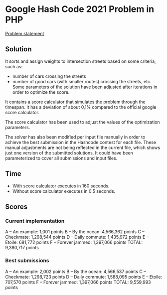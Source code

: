# Google Hash Code 2021 Problem in PHP

[Problem statement](https://hashcodejudge.withgoogle.com/download/blob/AMIfv94X6tBYG-yBohlbYh13va4qVOgVrUYeBg3D-EzqvupLro-MQ1-zYFBxlC7Zi91osWW_LLazfyN-WJ7aF0fjzvRW1lwxv5Djf4ta9KElHlq3rPnzojHT7HYUvt8Ymi_yU1hYg0zU8ydfciGo8GY32puuPgkX4R3JbBgkxE7VbuuRCc2YJAe9iJ5L__MLnkvttuFC7iDnHLJq7wbDQ9YgfMbnhNQs2l4K1mFm4VW9xWAxioky7uiCeYb-Res1w4VUH82KbacphAEtTzjpo7GAws8Jp0MRxnM1lypbKc1Mua6_AulffwE)

## Solution

It sorts and assign weights to intersection streets based on some criteria, such as:
* number of cars crossing the streets
* number of good cars (with smaller routes) crossing the streets, etc.
Some parameters of the solution have been adjusted after iterations in order
to optimize the score.

It contains a score calculator that simulates the problem through the timespan.
It has a deviation of about 0,1% compared to the official google score calculator.

The score calculator has been used to adjust the values of the optimization parameters.

The solver has also been modified per input file manually in order to achieve the
best submission in the Hashcode contest for each file.
These manual adjustments are not being reflected in the current file, which shows
just one version of the submitted solutions.
It could have been parameterized to cover all submissions and input files.

## Time
* With score calculator executes in 160 seconds.
* Without score calculator executes in 0.5 seconds.

## Scores

### Current implementation
A – An example:             1,001 points
B – By the ocean:       4,566,362 points
C – Checkmate:          1,298,544 points
D – Daily commute:      1,435,972 points
E – Etoile:               681,772 points
F – Forever jammed:     1,397,066 points
TOTAL:                  9,380,717 points

### Best submissions
A – An example:             2,002 points
B – By the ocean:       4,566,537 points
C – Checkmate:          1,298,723 points
D – Daily commute:      1,588,095 points
E – Etoile:               707,570 points
F – Forever jammed:     1,397,066 points
TOTAL:                  9,559,993 points
